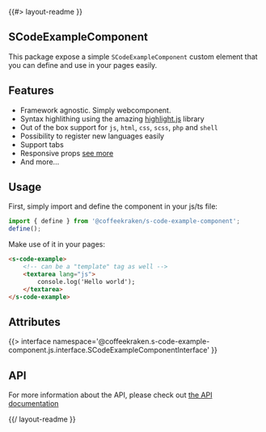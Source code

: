 <!--
/**
 * @name            README
 * @namespace       doc
 * @type            Markdown
 * @platform        md
 * @status          stable
 * @menu            Documentation           /doc/readme
 *
 * @since           2.0.0
 * @author    Olivier Bossel <olivier.bossel@gmail.com> (https://coffeekraken.io)
 */
-->

{{#> layout-readme }}

## SCodeExampleComponent

This package expose a simple `SCodeExampleComponent` custom element that you can define and use in your pages easily.

## Features

-   Framework agnostic. Simply webcomponent.
-   Syntax highlithing using the amazing [highlight.js](https://highlightjs.org/) library
-   Out of the box support for `js`, `html`, `css`, `scss`, `php` and `shell`
-   Possibility to register new languages easily
-   Support tabs
-   Responsive props [see more](/doc/components/responsive)
-   And more...

## Usage

First, simply import and define the component in your js/ts file:

```js
import { define } from '@coffeekraken/s-code-example-component';
define();
```

Make use of it in your pages:

```html
<s-code-example>
    <!-- can be a "template" tag as well -->
    <textarea lang="js">
        console.log('Hello world');
    </textarea>
</s-code-example>
```

## Attributes

{{> interface namespace='@coffeekraken.s-code-example-component.js.interface.SCodeExampleComponentInterface' }}

## API

For more information about the API, please check out [the API documentation](/api/@coffeekraken.s-code-example-component.js.SCodeExampleComponent)

{{/ layout-readme }}

